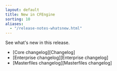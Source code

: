 ```yaml
---
layout: default
title: New in CFEngine
sorting: 10
aliases:
  - "/release-notes-whatsnew.html"
---
```


See what's new in this release.

- [Core changelog][Changelog]
- [Enterprise changelog][Enterprise changelog]
- [Masterfiles changelog][Masterfiles changelog]
